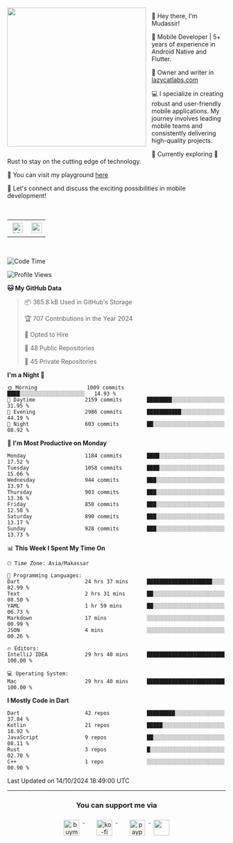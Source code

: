 <a href="https://lazycatlabs.com/" target="_blank">
<img 
  src="https://github-production-user-asset-6210df.s3.amazonaws.com/1531684/281783264-5b2e172d-feb8-40de-9846-a70379b758fb.png" 
  style="margin-top:20px;margin-right:13px;margin-bottom:20px"
  align="left" 
  height="320px"
/>
</a>
<br>
<p>
 👋 Hey there, I'm Mudassir!

🚀 Mobile Developer | 5+ years of experience in Android Native and Flutter.

📝 Owner and writer in [lazycatlabs.com](https://lazycatlabs.com)

💻 I specialize in creating robust and user-friendly mobile applications. My journey involves leading mobile teams and consistently delivering high-quality projects.

🌱 Currently exploring 🦀 Rust to stay on the cutting edge of technology.

🛝 You can visit my playground [here](https://github.com/lazycatlabs)

🔗 Let's connect and discuss the exciting possibilities in mobile development!

<br>

<table style="border:none; border-collapse:collapse; cellspacing:0; cellpadding:0">
    <tr>
        <td>
           <a href="https://www.linkedin.com/in/lzyct/" target="_blank">
              <img src="https://github.com/ukieTux/ukieTux/blob/master/assets/linkedin.svg" alt="LinkedIn" style="vertical-align:top; margin:4px" height=24>
          </a>
        </td>
        <td>
           <a href = "https://www.upwork.com/freelancers/~01913209d41be922f1?viewMode=1">
              <img src="https://img.shields.io/badge/UpWork-6FDA44?logo=Upwork&logoColor=white" height=24/>
           </a>
        </td>
    </tr>
</table>

<br>

<!--START_SECTION:waka-->
![Code Time](http://img.shields.io/badge/Code%20Time-6%2C468%20hrs%2020%20mins-blue)

![Profile Views](http://img.shields.io/badge/Profile%20Views-0-blue)

**🐱 My GitHub Data** 

> 📦 365.8 kB Used in GitHub's Storage 
 > 
> 🏆 707 Contributions in the Year 2024
 > 
> 💼 Opted to Hire
 > 
> 📜 48 Public Repositories 
 > 
> 🔑 45 Private Repositories 
 > 
**I'm a Night 🦉** 

```text
🌞 Morning                1009 commits        ████░░░░░░░░░░░░░░░░░░░░░   14.93 % 
🌆 Daytime                2159 commits        ████████░░░░░░░░░░░░░░░░░   31.95 % 
🌃 Evening                2986 commits        ███████████░░░░░░░░░░░░░░   44.19 % 
🌙 Night                  603 commits         ██░░░░░░░░░░░░░░░░░░░░░░░   08.92 % 
```
📅 **I'm Most Productive on Monday** 

```text
Monday                   1184 commits        ████░░░░░░░░░░░░░░░░░░░░░   17.52 % 
Tuesday                  1058 commits        ████░░░░░░░░░░░░░░░░░░░░░   15.66 % 
Wednesday                944 commits         ███░░░░░░░░░░░░░░░░░░░░░░   13.97 % 
Thursday                 903 commits         ███░░░░░░░░░░░░░░░░░░░░░░   13.36 % 
Friday                   850 commits         ███░░░░░░░░░░░░░░░░░░░░░░   12.58 % 
Saturday                 890 commits         ███░░░░░░░░░░░░░░░░░░░░░░   13.17 % 
Sunday                   928 commits         ███░░░░░░░░░░░░░░░░░░░░░░   13.73 % 
```


📊 **This Week I Spent My Time On** 

```text
🕑︎ Time Zone: Asia/Makassar

💬 Programming Languages: 
Dart                     24 hrs 37 mins      █████████████████████░░░░   82.99 % 
Text                     2 hrs 31 mins       ██░░░░░░░░░░░░░░░░░░░░░░░   08.50 % 
YAML                     1 hr 59 mins        ██░░░░░░░░░░░░░░░░░░░░░░░   06.73 % 
Markdown                 17 mins             ░░░░░░░░░░░░░░░░░░░░░░░░░   00.99 % 
JSON                     4 mins              ░░░░░░░░░░░░░░░░░░░░░░░░░   00.26 % 

🔥 Editors: 
IntelliJ IDEA            29 hrs 40 mins      █████████████████████████   100.00 % 

💻 Operating System: 
Mac                      29 hrs 40 mins      █████████████████████████   100.00 % 
```

**I Mostly Code in Dart** 

```text
Dart                     42 repos            █████████░░░░░░░░░░░░░░░░   37.84 % 
Kotlin                   21 repos            █████░░░░░░░░░░░░░░░░░░░░   18.92 % 
JavaScript               9 repos             ██░░░░░░░░░░░░░░░░░░░░░░░   08.11 % 
Rust                     3 repos             █░░░░░░░░░░░░░░░░░░░░░░░░   02.70 % 
C++                      1 repo              ░░░░░░░░░░░░░░░░░░░░░░░░░   00.90 % 
```




 Last Updated on 14/10/2024 18:49:00 UTC
<!--END_SECTION:waka-->



---
<h3 align="center">You can support me via</h3>
<p align="center">
  <a href="https://www.buymeacoffee.com/Lzyct" target="_blank">
    <img src="https://www.buymeacoffee.com/assets/img/guidelines/download-assets-sm-2.svg" alt="buymeacoffe" style="vertical-align:top; margin:8px" height="36">
  </a>&nbsp;&nbsp;&nbsp;&nbsp;
   <a href="https://ko-fi.com/Lzyct" target="_blank">
    <img src="https://help.ko-fi.com/system/photos/3604/0095/9793/logo_circle.png" alt="ko-fi" style="vertical-align:top; margin:8px" height="36">
  </a>&nbsp;&nbsp;&nbsp;&nbsp;
  <a href="https://paypal.me/ukieTux" target="_blank">
    <img src="https://blog.zoom.us/wp-content/uploads/2019/08/paypal.png" alt="paypal" style="vertical-align:top; margin:8px" height="36">
  </a>
  <a href="https://saweria.co/Lzyct" target="_blank">
   <img src="https://1.bp.blogspot.com/-7OuHSxaNk6A/X92QPg8L9kI/AAAAAAAAG0E/lUzKf_uuVP8jCqvXpA7juh_l-TfK2jnbwCLcBGAsYHQ/s16000/SAWERIA.webp" style="vertical-align:top; margin:8px" height="36">
  </a>
</p>
<br><br>
